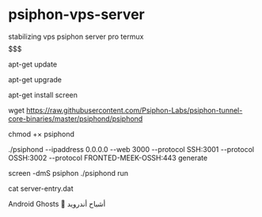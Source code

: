 # psiphon-vps-server
stabilizing vps psiphon server pro termux 
$$$$$$$$$$$$$$$


apt-get update

apt-get upgrade

apt-get install screen



wget https://raw.githubusercontent.com/Psiphon-Labs/psiphon-tunnel-core-binaries/master/psiphond/psiphond


chmod +× psiphond 



./psiphond --ipaddress 0.0.0.0 --web 3000 --protocol SSH:3001 --protocol OSSH:3002 --protocol FRONTED-MEEK-OSSH:443 generate


screen -dmS psiphon ./psiphond run

cat server-entry.dat






Android Ghosts 👻 
أشباح أندرويد
